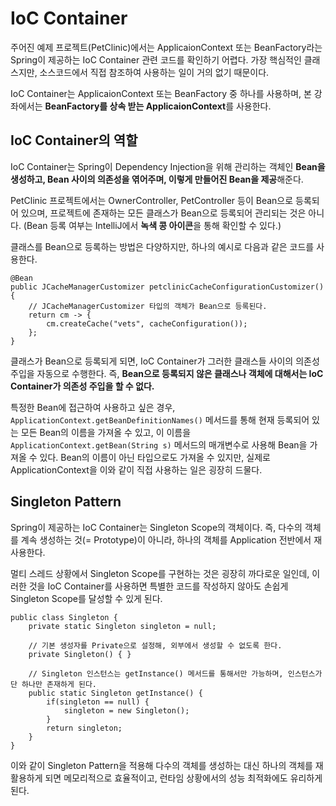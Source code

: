 # IoC Container

주어진 예제 프로젝트(PetClinic)에서는 ApplicaionContext 또는 BeanFactory라는 Spring이 제공하는 IoC Container 관련 코드를 확인하기 어렵다.
가장 핵심적인 클래스지만, 소스코드에서 직접 참조하여 사용하는 일이 거의 없기 때문이다.

IoC Container는 ApplicaionContext 또는 BeanFactory 중 하나를 사용하며, 본 강좌에서는 **BeanFactory를 상속 받는 ApplicaionContext**를 사용한다.

## IoC Container의 역할

IoC Container는 Spring이 Dependency Injection을 위해 관리하는 객체인 **Bean을 생성하고, Bean 사이의 의존성을 엮어주며, 이렇게 만들어진 Bean을 제공**해준다.

PetClinic 프로젝트에서는 OwnerController, PetController 등이 Bean으로 등록되어 있으며,
프로젝트에 존재하는 모든 클래스가 Bean으로 등록되어 관리되는 것은 아니다.
(Bean 등록 여부는 IntelliJ에서 **녹색 콩 아이콘**을 통해 확인할 수 있다.)

클래스를 Bean으로 등록하는 방법은 다양하지만, 하나의 예시로 다음과 같은 코드를 사용한다.

```
@Bean
public JCacheManagerCustomizer petclinicCacheConfigurationCustomizer() {
	// JCacheManagerCustomizer 타입의 객체가 Bean으로 등록된다.
	return cm -> {
		cm.createCache("vets", cacheConfiguration());
	};
}
```

클래스가 Bean으로 등록되게 되면, IoC Container가 그러한 클래스들 사이의 의존성 주입을 자동으로 수행한다.
즉, **Bean으로 등록되지 않은 클래스나 객체에 대해서는 IoC Container가 의존성 주입을 할 수 없다.**

특정한 Bean에 접근하여 사용하고 싶은 경우, `ApplicationContext.getBeanDefinitionNames()` 메서드를 통해
현재 등록되어 있는 모든 Bean의 이름을 가져올 수 있고, 이 이름을 `ApplicationContext.getBean(String s)` 메서드의 매개변수로 사용해 Bean을 가져올 수 있다.
Bean의 이름이 아닌 타입으로도 가져올 수 있지만, 실제로 ApplicationContext을 이와 같이 직접 사용하는 일은 굉장히 드물다.


## Singleton Pattern

Spring이 제공하는 IoC Container는 Singleton Scope의 객체이다.
즉, 다수의 객체를 계속 생성하는 것(= Prototype)이 아니라, 하나의 객체를 Application 전반에서 재사용한다.

멀티 스레드 상황에서 Singleton Scope를 구현하는 것은 굉장히 까다로운 일인데,
이러한 것을 IoC Container를 사용하면 특별한 코드를 작성하지 않아도 손쉽게 Singleton Scope를 달성할 수 있게 된다.

```
public class Singleton {
	private static Singleton singleton = null;

	// 기본 생성자를 Private으로 설정해, 외부에서 생성할 수 없도록 한다.
	private Singleton() { } 

	// Singleton 인스턴스는 getInstance() 메서드를 통해서만 가능하며, 인스턴스가 단 하나만 존재하게 된다.
	public static Singleton getInstance() {
		if(singleton == null) {
			singleton = new Singleton();
		}
		return singleton;
	}
}
```

이와 같이 Singleton Pattern을 적용해 다수의 객체를 생성하는 대신 하나의 객체를 재활용하게 되면
메모리적으로 효율적이고, 런타임 상황에서의 성능 최적화에도 유리하게 된다.

